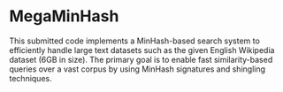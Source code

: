 # MegaMinHash
This submitted code implements a MinHash-based search system to efficiently handle large text datasets such as the given English Wikipedia dataset (6GB in size). The primary goal is to enable fast similarity-based queries over a vast corpus by using MinHash signatures and shingling techniques.
